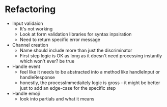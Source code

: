 # Refactoring
- Input validaion
  - It's not working
  - Look at form validation libraries for syntax inpsiration
  - Need to return specific error message
- Channel creation
  - Name should include more than just the discriminator
  - First step logic is OK as long as it doesn't need
    processing instantly which won't ever? be true
- Handle event
  - feel like it needs to be abstracted into a method like
    handleInput or handleResponse
  - honestly, the processImmedaitely logic is gross - it might
    be better just to add an edge-case for the specific step
- Handle emoji
  - look into partials and what it means

